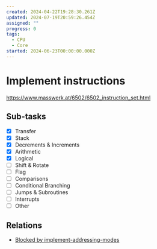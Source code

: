 ```yaml
---
created: 2024-04-22T19:28:30.261Z
updated: 2024-07-19T20:59:26.454Z
assigned: ""
progress: 0
tags:
  - CPU
  - Core
started: 2024-06-23T00:00:00.000Z
---
```


# Implement instructions

https://www.masswerk.at/6502/6502_instruction_set.html

## Sub-tasks

- [x] Transfer
- [x] Stack
- [x] Decrements & Increments
- [x] Arithmetic
- [x] Logical
- [ ] Shift & Rotate
- [ ] Flag
- [ ] Comparisons
- [ ] Conditional Branching
- [ ] Jumps & Subroutines
- [ ] Interrupts
- [ ] Other

## Relations

- [Blocked by implement-addressing-modes](implement-addressing-modes.md)
